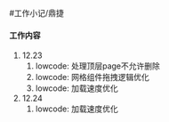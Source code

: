 #工作小记/鼎捷
#### 工作内容

1. 12.23
	1. lowcode: 处理顶层page不允许删除
	2. lowcode: 网格组件拖拽逻辑优化
	3. lowcode: 加载速度优化
2. 12.24
	1. lowcode: 加载速度优化